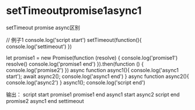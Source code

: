 # setTimeoutpromise1async1
setTimeout promise async区别

// 例子1
console.log('script start')
setTimeout(function(){
    console.log('settimeout')
})

let promise1 = new Promise(function (resolve) {
    console.log('promise1')
    resolve()
    console.log('promise1 end')
}).then(function () {
    console.log('promise2')
})
async function async1(){
    console.log('async1 start');
    await async2();
    console.log('async1 end')
}
async function async2(){
    console.log('async2')
}
async1();
console.log('script end')

输出： script start
      promise1
      promise1 end
      async1 start
      async2
      script end
      promise2
      async1 end
      settimeout
